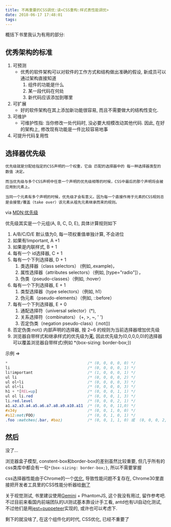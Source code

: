 ```yaml
---
title: 不再重要的CSS调优:读<CSS重构:样式表性能调优>
date: 2018-06-17 17:48:01
tags:
---
```


概括下书里我认为有用的部分:

##  优秀架构的标准
1.  可预测
    *   优秀的软件架构可以对软件的工作方式和结构做出准确的假设, 新成员可以通过架构直接知道
        1.  组件的功能是什么
        2.  某一段代码在何处
        3.  新代码应该添加到哪里
2.  可扩展
    *   好的软件架构在其上添加新功能很容易, 而且不需要做大的结构性变化.
3.  可维护
    *   可维护性指: 当你修改一处代码时, 没必要大规模改动其他代码. 因此, 在好的架构上, 修改现有功能是一件比较容易地事
4.  可提升代码复用性

##  选择器优先级

    优先级就是分配给指定的CSS声明的一个权重，它由 匹配的选择器中的 每一种选择器类型的 数值 决定。

    而当优先级与多个CSS声明中任意一个声明的优先级相等的时候，CSS中最后的那个声明将会被应用到元素上。

    当同一个元素有多个声明的时候，优先级才会有意义。因为每一个直接作用于元素的CSS规则总是会接管/覆盖（take over）该元素从祖先元素继承而来的规则。

    
    
via [MDN:优先级](https://developer.mozilla.org/zh-CN/docs/Web/CSS/Specificity)

优先级其实是一个元组(A, B, C, D, E), 具体计算规则如下

1.  A/B/C/D/E 默认值为0, 每一项权重值单独计算, 不会进位
2.  如果有!important, A +1
3.  如果是内联样式, B + 1
3.  每有一个 id选择器, C + 1
4.  每有一个下列选择器, D + 1
    1.  类选择器（class selectors） (例如,.example)，
    2.  属性选择器（attributes selectors）（例如, [type="radio"]），
    3.  伪类（pseudo-classes）（例如, :hover）
5.  每有一个下列选择器, E + 1
    1.  类型选择器（type selectors）（例如, h1）
    2.  伪元素（pseudo-elements）（例如, ::before）
6.  每有一个下列选择器, E + 0
    1.  通配选择符（universal selector）(*), 
    2.  关系选择符（combinators） (+, >, ~, ' ')  
    3.  否定伪类（negation pseudo-class）(:not()) 
7.  否定伪类:not() 内部声明的选择器, 按 2~6 的规则为当前选择器增加优先级 
8.  浏览器自带样式和继承样式的优先级为**无**, 因此优先级为(0,0,0,0,0)的选择器可以覆盖浏览器自带样式(例如 *{box-sizing: border-box;})

示例 =>
```CSS
*                                   /* (0, 0, 0, 0, 0) */
li                                  /* (0, 0, 0, 0, 1) */
li!important                        /* (1, 0, 0, 0, 1) */
ul li                               /* (0, 0, 0, 0, 2) */
ul ol+li                            /* (0, 0, 0, 0, 3) */
ul ol+li                            /* (0, 0, 0, 0, 3) */
h1 + *[REL=up]                      /* (0, 0, 0, 1, 1) */
ul ol li.red                        /* (0, 0, 0, 1, 3) */
li.red.level                        /* (0, 0, 0, 2, 1) */
a1.a2.a3.a4.a5.a6.a7.a8.a9.a10.a11  /* (0, 0, 0, 11,0) */
#x34y                               /* (0, 0, 1, 0, 0) */
#s12:not(FOO)                       /* (0, 0, 1, 0, 1) */
.foo :matches(.bar, #baz)           /* (0, 0, 1, 1, 0) 或  (0, 0, 0, 2, 0), 取决于元素具体匹配到了哪个选择器 */
```



##  然后

没了...

浏览器盒子模型, constent-box和border-box的差别虽然比较重要, 但几乎所有的css类库中都会有一句`*{box-sizing: border-box;}`, 所以不需要掌握

css选择器性能由于Chrome的一个[优化](https://stackoverflow.com/a/19431833), 导致性能问题不复存在, Chrome30里直接把开发者工具里的CSS性能分析器给[删了](https://bugs.chromium.org/p/chromium/issues/detail?id=265486)

关于视觉测试, 书里建议使用[Gemini](https://gemini-testing.github.io/) + PhantomJS, 这个我没有用过, 留作参考吧. 不过目前来看国内前端团队的UI测试基本靠设计手工看, antd也有UI自动化测试, 不过他们是用[jest+puppeteer](https://facebook.github.io/jest/docs/en/puppeteer.html)实现的, 或许也可以考虑下.

剩下的就没啥了, 在这个组件化的时代, CSS优化, 已经不重要了